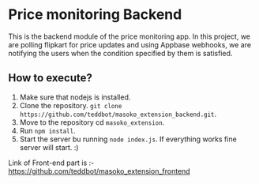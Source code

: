 # Price monitoring Backend
This is the backend module of the price monitoring app. In this project, we are polling flipkart for price updates and using Appbase webhooks, we are notifying the users when the condition specified by them is satisfied.


## How to execute?  
1) Make sure that nodejs is installed.  
2) Clone the repository. `git clone https://github.com/teddbot/masoko_extension_backend.git`.   
3) Move to the repository cd `masoko_extension`.     
4) Run `npm install`.    
5) Start the server bu running `node index.js`. If everything works fine server will start. :)     

Link of Front-end part is :- https://github.com/teddbot/masoko_extension_frontend 
